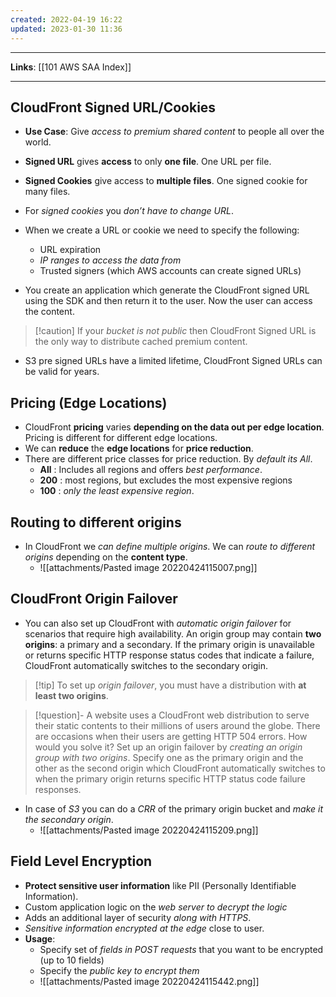 ```yaml
---
created: 2022-04-19 16:22
updated: 2023-01-30 11:36
---
```

---
**Links**: [[101 AWS SAA Index]]

---
## CloudFront Signed URL/Cookies
- **Use Case**: Give *access to premium shared content* to people all over the world.
- **Signed URL** gives **access** to only **one file**. One URL per file.
- **Signed Cookies** give access to **multiple files**. One signed cookie for many files.
- For *signed cookies* you *don’t have to change URL*.

- When we create a URL or cookie we need to specify the following:
	- URL expiration
	- *IP ranges to access the data from*
    - Trusted signers (which AWS accounts can create signed URLs)

- You create an application which generate the CloudFront signed URL using the SDK and then return it to the user. Now the user can access the content.

> [!caution] If your *bucket is not public* then CloudFront Signed URL is the only way to distribute cached premium content.

- S3 pre signed URLs have a limited lifetime, CloudFront Signed URLs can be valid for years.

## Pricing (Edge Locations)

- CloudFront **pricing** varies **depending on the data out per edge location**. Pricing is different for different edge locations.
- We can **reduce** the **edge locations** for **price reduction**.
- There are different price classes for price reduction. By *default its All*.
	- **All** : Includes all regions and offers *best performance*.
	- **200** : most regions, but excludes the most expensive regions
	- **100** : *only the least expensive region*.

## Routing to different origins
- In CloudFront we *can define multiple origins*. We can *route to different origins* depending on the **content type**.
	- ![[attachments/Pasted image 20220424115007.png]]

## CloudFront Origin Failover
- You can also set up CloudFront with *automatic origin failover* for scenarios that require high availability. An origin group may contain **two origins**: a primary and a secondary. If the primary origin is unavailable or returns specific HTTP response status codes that indicate a failure, CloudFront automatically switches to the secondary origin.

> [!tip] To set up *origin failover*, you must have a distribution with **at least two origins**.

> [!question]- A website uses a CloudFront web distribution to serve their static contents to their millions of users around the globe. There are occasions when their users are getting HTTP 504 errors. How would you solve it?
> Set up an origin failover by *creating an origin group with two origins*. Specify one as the primary origin and the other as the second origin which CloudFront automatically switches to when the primary origin returns specific HTTP status code failure responses.

- In case of *S3* you can do a *CRR* of the primary origin bucket and *make it the secondary origin*.
	- ![[attachments/Pasted image 20220424115209.png]]

## Field Level Encryption
- **Protect sensitive user information** like PII (Personally Identifiable Information).
- Custom application logic on the *web server to decrypt the logic*
- Adds an additional layer of security *along with HTTPS*.
- *Sensitive information encrypted at the edge* close to user.
- **Usage**:
	- Specify set of *fields in POST requests* that you want to be encrypted (up to 10 fields)
	- Specify the *public key to encrypt them*
	- ![[attachments/Pasted image 20220424115442.png]]


